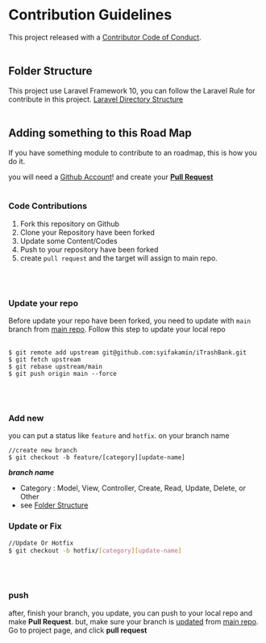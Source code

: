 # Contribution Guidelines
This project released with a [Contributor Code of Conduct](CODE_OF_CONDUCT.md).
<br/>
<br/>

## Folder Structure
This project use Laravel Framework 10, you can follow the Laravel Rule for contribute in this project. [Laravel Directory Structure](https://laravel.com/docs/10.x/structure) 
<br/>
<br/>

## Adding something to this Road Map

If you have something module to contribute to an roadmap, this is how you do it.

you will need a [Github Account](https://github.com/join)!
and create your [**Pull Request**](https://docs.github.com/en/pull-requests/collaborating-with-pull-requests/proposing-changes-to-your-work-with-pull-requests/about-pull-requests)
<br/>
<br/>

### Code Contributions
1. Fork this repository on Github
2. Clone your Repository have been forked
3. Update some Content/Codes
4. Push to your repository have been forked
5. create `pull request`  and the target will assign to main repo.
<br/>
<br/>

### Update your repo
Before update your repo have been forked, you need to update with `main` branch from [main repo](https://github.com/syifakamin/iTrashBank). 
Follow this step to update your local repo
<br/>
<br/>
```clis
$ git remote add upstream git@github.com:syifakamin/iTrashBank.git
$ git fetch upstream
$ git rebase upstream/main
$ git push origin main --force
```

<br/>
<br/>

### Add new
you can put a status like `feature` and `hotfix`. on your branch name

```cli
//create new branch
$ git checkout -b feature/[category][update-name]
```
***branch name***
- Category : Model, View, Controller, Create, Read, Update, Delete, or Other
- see [Folder Structure](#folder-structure)

### Update or Fix

```bash
//Update Or Hotfix
$ git checkout -b hotfix/[category][update-name]
```

<br/>
<br/>

### push

after, finish your branch, you update, you can push to your local repo and make **Pull Request**.
but, make sure your branch is [updated](#update-your-repo) from [main repo](https://github.com/syifakamin/iTrashBank).
Go to project page, and click **pull request**
